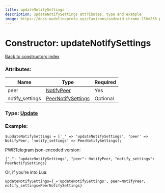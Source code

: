```yaml
---
title: updateNotifySettings
description: updateNotifySettings attributes, type and example
image: https://docs.madelineproto.xyz/favicons/android-chrome-256x256.png
---
```

# Constructor: updateNotifySettings  
[Back to constructors index](index.md)



### Attributes:

| Name     |    Type       | Required |
|----------|---------------|----------|
|peer|[NotifyPeer](../types/NotifyPeer.md) | Yes|
|notify\_settings|[PeerNotifySettings](../types/PeerNotifySettings.md) | Optional|



### Type: [Update](../types/Update.md)


### Example:

```
$updateNotifySettings = ['_' => 'updateNotifySettings', 'peer' => NotifyPeer, 'notify_settings' => PeerNotifySettings];
```  

[PWRTelegram](https://pwrtelegram.xyz) json-encoded version:

```
{"_": "updateNotifySettings", "peer": NotifyPeer, "notify_settings": PeerNotifySettings}
```


Or, if you're into Lua:  


```
updateNotifySettings={_='updateNotifySettings', peer=NotifyPeer, notify_settings=PeerNotifySettings}

```


